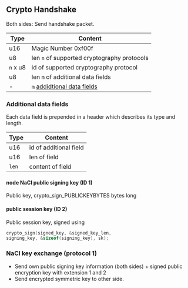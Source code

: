 Crypto Handshake
----------------

Both sides:
Send handshake packet.

| Type     | Content                                                |
| -------- | ------------------------------------------------------ |
| u16      | Magic Number 0xf00f                                    |
| u8       | len `n` of supported cryptography protocols            |
| `n` x u8 | id      of supported cryptography protocol             |
| u8       | len `m` of additional data fields                      |
| -        | `m` [addidtional data fields](#additional-data-fields) |

### Additional data fields

Each data field is prepended in a header which describes its type and length.

| Type  | Content                |
| ----- | ---------------------- |
| u16   | id of additional field |
| u16   | len of field           |
| `len` | content of field       |

#### node NaCl public signing key (ID 1)

Public key, crypto_sign_PUBLICKEYBYTES bytes long

#### public session key (ID 2)

Public session key, signed using

```c
crypto_sign(signed_key, &signed_key_len,
signing_key, &sizeof(signing_key), sk);
```

### NaCl key exchange (protocol 1)

- Send own public signing key information (both sides) + signed
public encryption key with extension 1 and 2
- Send encrypted symmetric key to other side.
